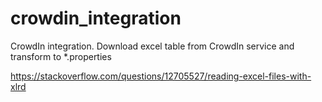 # crowdin_integration
CrowdIn integration. Download excel table from CrowdIn service and transform to *.properties

https://stackoverflow.com/questions/12705527/reading-excel-files-with-xlrd

